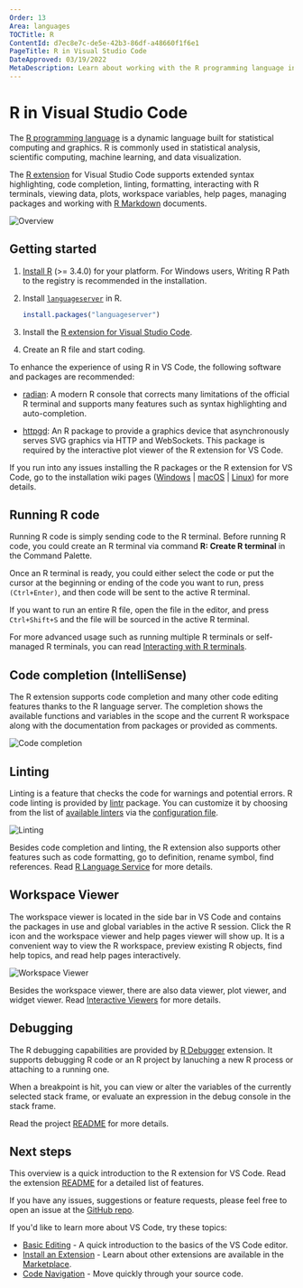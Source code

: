 ```yaml
---
Order: 13
Area: languages
TOCTitle: R
ContentId: d7ec8e7c-de5e-42b3-86df-a48660f1f6e1
PageTitle: R in Visual Studio Code
DateApproved: 03/19/2022
MetaDescription: Learn about working with the R programming language in Visual Studio Code.
---
```


# R in Visual Studio Code

The [R programming language](https://www.r-project.org/) is a dynamic language built for statistical computing and graphics. R is commonly used in statistical analysis, scientific computing, machine learning, and data visualization.

The [R extension](https://marketplace.visualstudio.com/items?itemName=Ikuyadeu.r) for Visual Studio Code supports extended
syntax highlighting, code completion, linting, formatting, interacting with R terminals, viewing data, plots, workspace variables, help pages, managing packages and working with [R Markdown](https://github.com/REditorSupport/vscode-R/wiki/R-Markdown) documents.

![Overview](images/r/overview.png)

## Getting started

1. [Install R](https://cloud.r-project.org/) (>= 3.4.0) for your platform. For Windows users, Writing R Path to the registry is recommended in the installation.

2. Install [`languageserver`](https://github.com/REditorSupport/languageserver) in R.

    ```r
    install.packages("languageserver")
    ```

3. Install the [R extension for Visual Studio Code](https://marketplace.visualstudio.com/items?itemName=Ikuyadeu.r).

4. Create an R file and start coding.

To enhance the experience of using R in VS Code, the following software and packages are recommended:

* [radian](https://github.com/randy3k/radian): A modern R console that corrects many limitations of the official R terminal and supports many features such as syntax highlighting and auto-completion.

* [httpgd](https://github.com/nx10/httpgd): An R package to provide a graphics device that asynchronously serves SVG graphics via HTTP and WebSockets. This package is required by the interactive plot viewer of the R extension for VS Code.

If you run into any issues installing the R packages or the R extension for VS Code, go to the installation wiki pages ([Windows](https://github.com/REditorSupport/vscode-R/wiki/Installation:-Windows) | [macOS](https://github.com/REditorSupport/vscode-R/wiki/Installation:-macOS) | [Linux](https://github.com/REditorSupport/vscode-R/wiki/Installation:-Linux)) for more details.

## Running R code

Running R code is simply sending code to the R terminal. Before running R code, you could create an R terminal via command **R: Create R terminal** in the Command Palette.

Once an R terminal is ready, you could either select the code or put the cursor at the beginning or ending of the code you want to run, press `(Ctrl+Enter)`, and then code will be sent to the active R terminal.

If you want to run an entire R file, open the file in the editor, and press `Ctrl+Shift+S` and the file will be sourced in the active R terminal.

For more advanced usage such as running multiple R terminals or self-managed R terminals, you can read [Interacting with R terminals](https://github.com/REditorSupport/vscode-R/wiki/Interacting-with-R-terminals).

## Code completion (IntelliSense)

The R extension supports code completion and many other code editing features thanks to the R language server. The completion shows the available functions and variables in the scope and the current R workspace along with the documentation from packages or provided as comments.

![Code completion](images/r/completion.gif)

## Linting

Linting is a feature that checks the code for warnings and potential errors. R code linting is provided by [lintr](https://github.com/r-lib/lintr) package. You can customize it by choosing from the list of [available linters](https://github.com/r-lib/lintr#available-linters) via the [configuration file](https://github.com/r-lib/lintr#project-configuration).

![Linting](images/r/linting.gif)

Besides code completion and linting, the R extension also supports other features such as code formatting, go to definition, rename symbol, find references. Read [R Language Service](https://github.com/REditorSupport/vscode-R/wiki/R-Language-Service) for more details.

## Workspace Viewer

The workspace viewer is located in the side bar in VS Code and contains the packages in use and global variables in the active R session. Click the R icon and the workspace viewer and help pages viewer will show up. It is a convenient way to view the R workspace, preview existing R objects, find help topics, and read help pages interactively.

![Workspace Viewer](images/r/workerspace-viewer.gif)

Besides the workspace viewer, there are also data viewer, plot viewer, and widget viewer. Read [Interactive Viewers](https://github.com/REditorSupport/vscode-R/wiki/Interactive-viewers) for more details.

## Debugging

The R debugging capabilities are provided by [R Debugger](https://marketplace.visualstudio.com/items?itemName=RDebugger.r-debugger) extension. It supports debugging R code or an R project by lanuching a new R process or attaching to a running one.

When a breakpoint is hit, you can view or alter the variables of the currently selected stack frame, or evaluate an expression in the debug console in the stack frame.

Read the project [README](https://github.com/ManuelHentschel/VSCode-R-Debugger) for more details.

## Next steps

This overview is a quick introduction to the R extension for VS Code. Read the extension [README](https://github.com/REditorSupport/vscode-R#features) for a detailed list of features.

If you have any issues, suggestions or feature requests, please feel free to open an issue at the [GitHub repo](https://github.com/REditorSupport/vscode-R/issues).

If you'd like to learn more about VS Code, try these topics:

* [Basic Editing](/docs/editor/codebasics.md) - A quick introduction to the basics of the VS Code editor.
* [Install an Extension](/docs/editor/extension-marketplace.md) - Learn about other extensions are available in the [Marketplace](https://marketplace.visualstudio.com/vscode).
* [Code Navigation](/docs/editor/editingevolved.md) - Move quickly through your source code.
